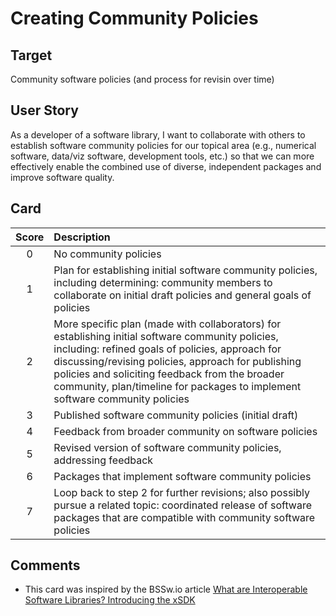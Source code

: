 # Creating Community Policies

## Target

Community software policies (and process for revisin over time)

## User Story

As a developer of a software library, I want to collaborate with others to establish software community policies for our topical area (e.g., numerical software, data/viz software, development tools, etc.) so that we can more effectively enable the combined use of diverse, independent packages and improve software quality.

## Card

| Score | Description |
|:-----:|:------------|
| 0 | No community policies |
| 1 | Plan for establishing initial software community policies, including determining: community members to collaborate on initial draft policies and general goals of policies |
| 2 | More specific plan (made with collaborators) for establishing initial software community policies, including: refined goals of policies, approach for discussing/revising policies, approach for publishing policies and soliciting feedback from the broader community, plan/timeline for packages to implement software community policies |
| 3 | Published software community policies (initial draft)
| 4 | Feedback from broader community on software policies |
| 5 | Revised version of software community policies, addressing feedback |
| 6 | Packages that implement software community policies |
| 7 |Loop back to step 2 for further revisions; also possibly pursue a related topic: coordinated release of software packages that are compatible with community software policies |

## Comments

- This card was inspired by the BSSw.io article [What are Interoperable Software Libraries? Introducing the xSDK](https://bssw.io/items/what-are-interoperable-software-libraries-introducing-the-xsdk)
